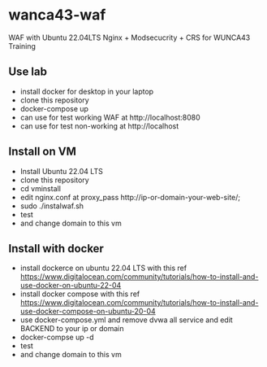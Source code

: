 # wanca43-waf
WAF with Ubuntu 22.04LTS Nginx + Modsecucrity + CRS for WUNCA43 Training

## Use lab
- install docker for desktop in your laptop 
- clone this repository
- docker-compose up
- can use for test working WAF at http://localhost:8080
- can use for test non-working at http://localhost
## Install on VM
- Install Ubuntu 22.04 LTS 
- clone this repository
- cd vminstall
- edit nginx.conf at proxy_pass http://ip-or-domain-your-web-site/; 
- sudo ./instalwaf.sh
- test
- and change domain to this vm
## Install with docker
 - install dockerce on ubuntu 22.04 LTS with this ref https://www.digitalocean.com/community/tutorials/how-to-install-and-use-docker-on-ubuntu-22-04
 - install docker compose with this ref https://www.digitalocean.com/community/tutorials/how-to-install-and-use-docker-compose-on-ubuntu-20-04
 - use docker-compose.yml and remove dvwa all service and edit BACKEND to your ip or domain 
 - docker-compse up -d
 - test
- and change domain to this vm